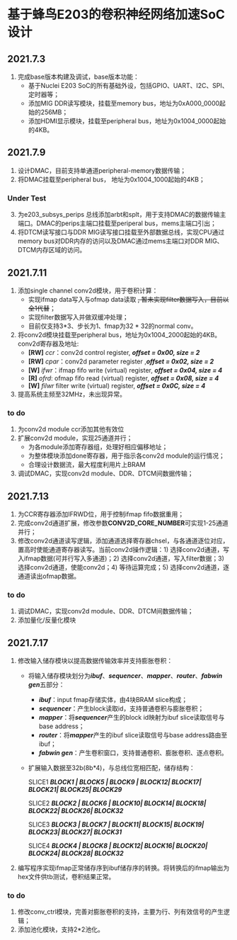 # 基于蜂鸟E203的卷积神经网络加速SoC设计
## 2021.7.3
1. 完成base版本构建及调试，base版本功能：
    - 基于Nuclei E203 SoC的所有基础外设，包括GPIO、UART、I2C、SPI、定时器等；
    - 添加MIG DDR读写模块，挂载至memory bus，地址为0xA000_0000起始的256MB；
    - 添加HDMI显示模块，挂载至peripheral bus，地址为0x1004_0000起始的4KB。
## 2021.7.9
1. 设计DMAC，目前支持单通道peripheral-memory数据传输；
2. 将DMAC挂载至peripheral bus， 地址为0x1004_1000起始的4KB；
### Under Test
3. 为e203_subsys_perips 总线添加arbt和splt，用于支持DMAC的数据传输主端口。DMAC的perips主端口挂载至periperal bus，mems主端口引出；
4. 将DTCM读写接口与DDR MIG读写接口挂载至外部数据总线，实现CPU通过memory bus对DDR内存的访问以及DMAC通过mems主端口对DDR MIG、DTCM内存区域的访问。

## 2021.7.11
1. 添加single channel conv2d模块，用于卷积计算： 
    - 实现ifmap data写入与ofmap data读取 ~~, 暂未实现filter数据写入，目前以全1代替~~；
    - 实现filter数据写入并做双缓冲处理；
    - 目前仅支持3*3、步长为1、fmap为32 * 32的normal conv。
2. 将conv2d模块挂载至peripheral bus，地址为0x1004_2000起始的4KB。conv2d寄存器及地址:
    - **[RW]** *ccr*：conv2d control register, ***offset = 0x00, size = 2***
    - **[RW]** *cpar*：conv2d parameter register ,***offset = 0x02, size = 2***
    - **[W]** *ifwr*：ifmap fifo write (virtual) register, ***offset = 0x04, size = 4***
    - **[R]** *ofrd*: ofmap fifo read  (virtual) register, ***offset = 0x08, size = 4***
    - **[W]** *filwr* filter write (virtual) register, ***offset = 0x0C, size = 4***
3. 提高系统主频至32MHz，未出现异常。
### to do
1. 为conv2d module ccr添加其他有效位
2. 扩展conv2d module，实现25通道并行；
   - 为各module添加寄存器组，处理好相应偏移地址；
   - 为整体模块添加done寄存器，用于指示各conv2d module的运行情况；
   - 合理设计数据流，最大程度利用片上BRAM
3. 调试DMAC，实现conv2d module、DDR、DTCM间数据传输；

## 2021.7.13
1. 为CCR寄存器添加IFRWD位，用于控制ifmap fifo数据重用；
2. 完成conv2d通道扩展，修改参数**CONV2D_CORE_NUMBER**可实现1-25通道并行；
3. 修改conv2d通道读写逻辑，添加通道选择寄存器chsel，与各通道逐位对应，置高时使能通道寄存器读写。当前conv2d操作逻辑：1) 选择conv2d通道，写入ifmap数据(可并行写入多通道)；2) 选择conv2d通道，写入filter数据；3) 选择conv2d通道，使能conv2d；4) 等待运算完成；5) 选择conv2d通道，逐通道读出ofmap数据。
### to do
1. 调试DMAC，实现conv2d module、DDR、DTCM间数据传输；
2. 添加量化/反量化模块

## 2021.7.17
1. 修改输入储存模块以提高数据传输效率并支持膨胀卷积：
    - 将输入储存模块划分为***ibuf***、***sequencer***、***mapper***、***router***、***fabwin gen***五部分：
      - ***ibuf***：input fmap存储实体，由4块BRAM slice构成；
      - ***sequencer***：产生block读取id，支持普通卷积与膨胀卷积；
      - ***mapper***：将***sequencer***产生的block id映射为ibuf slice读取信号与base address；
      - ***router***：将***mapper***产生的ibuf slice读取信号与base address路由至ibuf；
      - ***fabwin gen***：产生卷积窗口，支持普通卷积、膨胀卷积、逐点卷积。
    - 扩展输入数据至32b(8b*4)，与总线位宽相匹配，储存结构：

        SLICE1  ***BLOCK1 | BLOCK5 | BLOCK9 | BLOCK12| BLOCK17| BLOCK21| BLOCK25| BLOCK29*** 

        SLICE2  ***BLOCK2 | BLOCK6 | BLOCK10| BLOCK14| BLOCK18| BLOCK22| BLOCK26| BLOCK32***

        SLICE3  ***BLOCK3 | BLOCK7 | BLOCK11| BLOCK15| BLOCK19| BLOCK23| BLOCK27| BLOCK31***

        SLICE4  ***BLOCK4 | BLOCK8 | BLOCK12| BLOCK16| BLOCK20| BLOCK24| BLOCK28| BLOCK32***
2. 编写程序实现ifmap正常储存序到ibuf储存序的转换。将转换后的ifmap输出为hex文件供tb测试，卷积结果正常。
### to do
1. 修改conv_ctrl模块，完善对膨胀卷积的支持，主要为行、列有效信号的产生逻辑；
2. 添加池化模块，支持2*2池化。